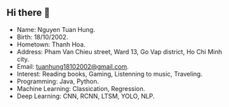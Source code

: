 ## Hi there 👋
- Name: Nguyen Tuan Hung.
- Birth: 18/10/2002.
- Hometown: Thanh Hoa.
- Address: Pham Van Chieu street, Ward 13, Go Vap district, Ho Chi Minh city.
- Email: tuanhung18102002@gmail.com.
- Interest: Reading books, Gaming, Listenning to music, Traveling.
- Programming: Java, Python.
- Machine Learning: Classication, Regression.
- Deep Learning: CNN, RCNN, LTSM, YOLO, NLP.


